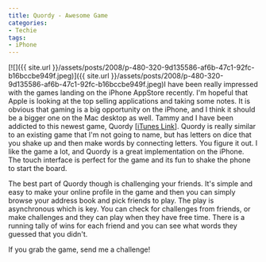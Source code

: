 ```yaml
---
title: Quordy - Awesome Game
categories:
- Techie
tags:
- iPhone
---
```


[![]({{ site.url }}/assets/posts/2008/p-480-320-9d135586-af6b-47c1-92fc-b16bccbe949f.jpeg)]({{ site.url }}/assets/posts/2008/p-480-320-9d135586-af6b-47c1-92fc-b16bccbe949f.jpeg)I have been really impressed with the games landing on the iPhone AppStore recently. I'm hopeful that Apple is looking at the top selling applications and taking some notes. It is obvious that gaming is a big opportunity on the iPhone, and I think it should be a bigger one on the Mac desktop as well.
Tammy and I have been addicted to this newest game, Quordy [[iTunes Link](http://phobos.apple.com/WebObjects/MZStore.woa/wa/viewSoftware?id=284572328&mt=8)]. Quordy is really similar to an existing game that I'm not going to name, but has letters on dice that you shake up and then make words by connecting letters. You figure it out. I like the game a lot, and Quordy is a great implementation on the iPhone. The touch interface is perfect for the game and its fun to shake the phone to start the board.

The best part of Quordy though is challenging your friends. It's simple and easy to make your online profile in the game and then you can simply browse your address book and pick friends to play. The play is asynchronous which is key. You can check for challenges from friends, or make challenges and they can play when they have free time. There is a running tally of wins for each friend and you can see what words they guessed that you didn't.

If you grab the game, send me a challenge!
